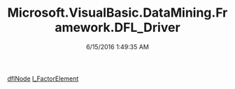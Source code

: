 ﻿---
title: Microsoft.VisualBasic.DataMining.Framework.DFL_Driver
date: 6/15/2016 1:49:35 AM
---

[dflNode](T-Microsoft.VisualBasic.DataMining.Framework.DFL_Driver.dflNode.html)
[I_FactorElement](T-Microsoft.VisualBasic.DataMining.Framework.DFL_Driver.I_FactorElement.html)
